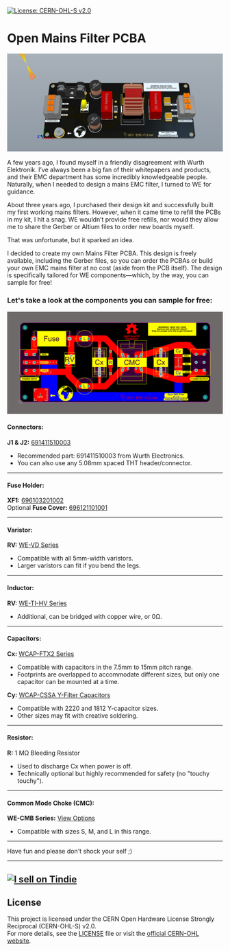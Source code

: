 [![License: CERN-OHL-S v2.0](https://img.shields.io/badge/License-CERN--OHL--S-blue.svg)](https://ohwr.org/project/cernohl/wikis/Documents/CERN-OHL-version-2)

# Open Mains Filter PCBA

![Preview](https://github.com/Flamingo-tech/Open-Mains-Filter/blob/main/Images/Open_Mains_Filter_V1.1.0_IMG_1.png)

A few years ago, I found myself in a friendly disagreement with Wurth Elektronik. I’ve always been a big fan of their whitepapers and products, and their EMC department has some incredibly knowledgeable people. Naturally, when I needed to design a mains EMC filter, I turned to WE for guidance.

About three years ago, I purchased their design kit and successfully built my first working mains filters. However, when it came time to refill the PCBs in my kit, I hit a snag. WE wouldn’t provide free refills, nor would they allow me to share the Gerber or Altium files to order new boards myself.

That was unfortunate, but it sparked an idea.

I decided to create my own Mains Filter PCBA. This design is freely available, including the Gerber files, so you can order the PCBAs or build your own EMC mains filter at no cost (aside from the PCB itself). The design is specifically tailored for WE components—which, by the way, you can sample for free!

### Let's take a look at the components you can sample for free:

![Preview](https://github.com/Flamingo-tech/Open-Mains-Filter/blob/main/Images/Open_Mains_Filter_V1.1.0_Overview.png)

#### Connectors:  
**J1 & J2:** [691411510003](https://www.we-online.com/en/components/products/TBL_5_08_4115_SCREWLESS_HORIZONTAL_ENTRY_6914115100XX?sq=691411510003#691411510003)  
- Recommended part: 691411510003 from Wurth Electronics.  
- You can also use any 5.08mm spaced THT header/connector.

---

#### Fuse Holder:  
**XF1:** [696103201002](https://www.we-online.com/en/components/products/FSH_THR_PCB_CLIP_COVER_696103201002)  
Optional **Fuse Cover:** [696121101001](https://www.we-online.com/en/components/products/FSH_THT_PCB_CLIP_COVER_696121101001)  

---

#### Varistor:  
**RV:** [WE-VD Series](https://www.we-online.com/en/components/products/WE-VD#/articles/WE-VD_SIZE_5MM)  
- Compatible with all 5mm-width varistors.  
- Larger varistors can fit if you bend the legs.

---

#### Inductor:  
**RV:** [WE-TI-HV Series](https://www.we-online.com/en/components/products/WE-TI-HV#/articles/WE_TI_HV_1014)  
- Additional, can be bridged with copper wire, or 0Ω.

---

#### Capacitors:  
**Cx:** [WCAP-FTX2 Series](https://www.we-online.com/en/components/products/WCAP-FTX2)  
- Compatible with capacitors in the 7.5mm to 15mm pitch range.  
- Footprints are overlapped to accommodate different sizes, but only one capacitor can be mounted at a time.

**Cy:** [WCAP-CSSA Y-Filter Capacitors](https://www.we-online.com/en/components/products/WCAP-CSSA_2#/articles/WCAP-CSSA-1812_2)  
- Compatible with 2220 and 1812 Y-capacitor sizes.  
- Other sizes may fit with creative soldering.

---

#### Resistor:  
**R:** 1 MΩ Bleeding Resistor  
- Used to discharge Cx when power is off.  
- Technically optional but highly recommended for safety (no "touchy touchy").

---

#### Common Mode Choke (CMC):  
**WE-CMB Series:** [View Options](https://www.we-online.com/en/components/products/WE-CMB?)  
- Compatible with sizes S, M, and L in this range.

---

Have fun and please don't shock your self ;)


---
<a href="https://www.tindie.com/stores/theflamingo/?ref=offsite_badges&utm_source=sellers_TheFlamingo&utm_medium=badges&utm_campaign=badge_large"><img src="https://d2ss6ovg47m0r5.cloudfront.net/badges/tindie-larges.png" alt="I sell on Tindie" width="200" height="104"></a>
---

## License
This project is licensed under the CERN Open Hardware License Strongly Reciprocal (CERN-OHL-S) v2.0.  
For more details, see the [LICENSE](./LICENSE) file or visit the [official CERN-OHL website](https://ohwr.org/cern_ohl).


